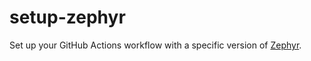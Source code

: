 setup-zephyr
==========

Set up your GitHub Actions workflow with a specific version of [Zephyr](https://zephyrproject.org/).
